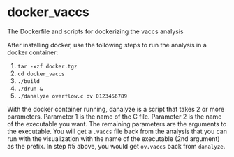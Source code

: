 # docker_vaccs
The Dockerfile and scripts for dockerizing the vaccs analysis

After installing docker, use the following steps to run the analysis in a docker container:

1. `tar -xzf docker.tgz`
2. `cd docker_vaccs`
3. `./build`
4. `./drun &`
5. `./danalyze overflow.c ov 0123456789`
 
With the docker container running, danalyze is a script that takes 2 or more parameters. Parameter 1 is the name of the C file. Parameter 2 is the name of the executable you want. The remaining parameters are the arguments to the executable. You will get a `.vaccs` file back from the analysis that you can run with the visualization with the name of the executable (2nd argument) as the prefix. In step #5 above, you would get `ov.vaccs` back from `danalyze`.
